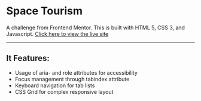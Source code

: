 # Space Tourism

A challenge from Frontend Mentor. This is built with HTML 5, CSS 3, and Javascript. [Click here to view the live site](https://cell-space-tourism-vanilla.netlify.app/)

---

## It Features:

- Usage of aria- and role attributes for accessibility
- Focus management through tabindex attribute
- Keyboard navigation for tab lists
- CSS Grid for complex responsive layout

